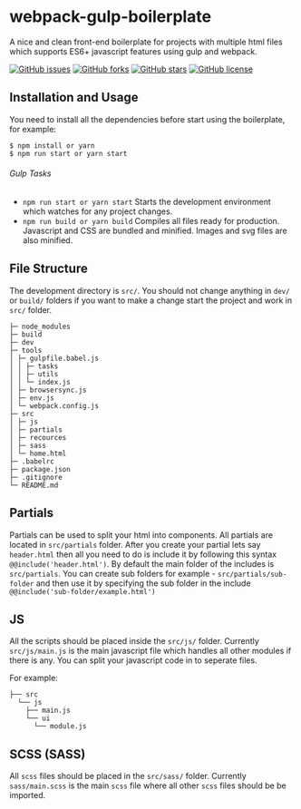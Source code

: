 # webpack-gulp-boilerplate
A nice and clean front-end boilerplate for projects with multiple html files which supports ES6+ javascript features using gulp and webpack.

[![GitHub issues](https://img.shields.io/github/issues/shalachev/webpack-gulp-boilerplate.svg)](https://github.com/shalachev/webpack-gulp-boilerplate/issues)
[![GitHub forks](https://img.shields.io/github/forks/shalachev/webpack-gulp-boilerplate.svg)](https://github.com/shalachev/webpack-gulp-boilerplate/network)
[![GitHub stars](https://img.shields.io/github/stars/shalachev/webpack-gulp-boilerplate.svg)](https://github.com/shalachev/webpack-gulp-boilerplate/stargazers)
[![GitHub license](https://img.shields.io/github/license/shalachev/webpack-gulp-boilerplate.svg)](https://github.com/shalachev/webpack-gulp-boilerplate/blob/master/LICENSE)

## Installation and Usage
You need to install all the dependencies before start using the boilerplate, for example:

 ```
 $ npm install or yarn
 $ npm run start or yarn start
 ```

###### Gulp Tasks

- `npm run start or yarn start` Starts the development environment which watches for any project changes.
- `npm run build or yarn build` Compiles all files ready for production. Javascript and CSS are bundled and minified. Images and svg files are also minified.


## File Structure
The development directory is `src/`.
You should not change anything in `dev/` or `build/` folders if you want to make a change start the project and work in `src/` folder.

```
├─ node_modules
├─ build
├─ dev
├─ tools
│ ├─ gulpfile.babel.js
│ │ ├─ tasks
│ │ ├─ utils
│ │ └─ index.js
│ ├─ browsersync.js
│ ├─ env.js
│ └─ webpack.config.js
├─ src
│ ├─ js
│ ├─ partials
│ ├─ recources
│ ├─ sass
│ └─ home.html
├─ .babelrc
├─ package.json
├─ .gitignore
└─ README.md
```

## Partials
Partials can be used to split your html into components.
All partials are located in `src/partials` folder.
After you create your partial lets say `header.html` then all you need to do is include it by following this syntax `@@include('header.html')`.
By default the main folder of the includes is `src/partials`.
You can create sub folders for example - `src/partials/sub-folder` and then use it by specifying the sub folder in the include `@@include('sub-folder/example.html')`

## JS
All the scripts should be placed inside the `src/js/` folder. Currently `src/js/main.js` is the main javascript file which handles all other modules if there is any. You can split your javascript code in to seperate files.

For example:

```
├── src
  └── js
    ├── main.js
    └── ui
      └── module.js
```

## SCSS (SASS)
All `scss` files should be placed in the `src/sass/` folder. Currently `sass/main.scss` is the main `scss` file where all other `scss` files should be be imported.
